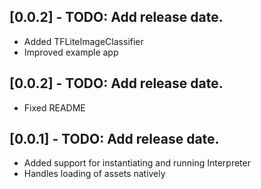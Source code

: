 ## [0.0.2] - TODO: Add release date.

* Added TFLiteImageClassifier
* Improved example app


## [0.0.2] - TODO: Add release date.

* Fixed README


## [0.0.1] - TODO: Add release date.

* Added support for instantiating and running Interpreter
* Handles loading of assets natively
